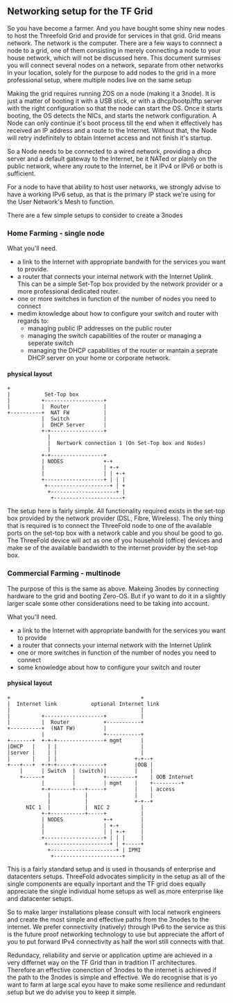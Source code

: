 ## Networking setup for the TF Grid

So you have become a farmer. And you have bought some shiny new nodes to host the Threefold Grid and provide for services in that grid. Grid means network. The network is the computer. There are a few ways to connnect a node to a grid, one of them consisting in merely connecting a node to your house network, which will not be discussed here. This document surmises you will connect several nodes on a network, separate from other networks in your location, solely for the purpose to add nodes to the grid in a more professional setup, where multiple nodes live on the same setup

Making the grid requires running ZOS on a node (making it a 3node). It is just a matter of booting it with a USB stick, or with a dhcp/bootp/tftp server with the right configuration so that the node can start the OS. Once it starts booting, the OS detects the NICs, and starts the network configuration. A Node can only continue it's boot process till the end when it effectively has received an IP address and a route to the Internet. Without that, the Node will retry indefinitely to obtain Internet access and not finish it's startup.

So a Node needs to be connected to a wired network, providing a dhcp server and a default gateway to the Internet, be it NATed or plainly on the public network, where any route to the Internet, be it IPv4 or IPv6 or both is sufficient.

For a node to have that ability to host user networks, we strongly advise to have a working IPv6 setup, as that is the primary IP stack we're using for the User Network's Mesh to function.

There are a few simple setups to consider to create a 3nodes

### Home Farming - single node

What you'll need.

  - a link to the Internet with appropriate bandwith for the services you want to provide.
  - a router that connects your internal network with the Internet Uplink.  This can be a simple Set-Top box provided by the network provider or a more professional dedicated router. 
  - one or more switches in function of the number of nodes you need to connect
  - medim knowledge about how to configure your switch and router with regards to:
    - managing public IP addresses on the public router
    - managing the switch capabilities of the router or managing a seperate switch
    - managing the DHCP capabilities of the router or mantain a seprate DHCP server on  your home or corporate network.
#### __physical layout__

```
+                                   
|           Set-Top box                            
|          +-------------------+          
|          |  Router           |
+----------+  NAT FW           |
           |  Switch           |
           |  DHCP Server      |
           +-+-----------------+   
             |         
             |  Nertwork connection 1 (On Set-Top box and Nodes)       
             |         
           +-+-----------------+ 
           | NODES             +-+  
           |                   | +-+
           |                   | | +-+ 
           +-------------------+ | | |
            +--------------------+ | +
             +---------------------+ | 
              +----------------------+

```
The setup here is fairly simple.   All functionality required exists in the set-top box provided by the network provider (DSL, Fibre, Wireless).  The only thing that is required is to connect the ThreeFold node to one of the available ports on the set-top box with a network cable and you shoul be good to go.  The ThreeFold device will act as one of you household (office) devices and make se of the available bandwidth to the internet provider by the set-top box.

### Commercial Farming - multinode

The purpose of this is the same as above. Makeing 3nodes by connecting hardware to the grid and booting Zero-OS.  But if yo want to do it in a slightly larger scale some other considerations need to be taking into account.

What you'll need.

  - a link to the Internet with appropriate bandwith for the services you want to provide
  - a router that connects your internal network with the Internet Uplink
  - one or more switches in function of the number of nodes you need to connect
  - some knowledge about how to configure your switch and router

#### __physical layout__

```
+                                          +
|  Internet link           optional Internet link
|                                          |
|          +-------------------+           |
|          |  Router           +-----------+
+----------+  (NAT FW)         |
           |                   +-----------+
+-------+  +-+-+---------------+ mgmt      |
|DHCP   |    | |                           |
|server |    | |                           |
|       |    | |                         +-+--+
+---+---+  +-+-+-----+---------+         |OOB |
    |      | Switch  | (switch)|         |    |
    +------+         |         +---------+    | OOB Internet
           |         |         | mgmt    |    +---------+
           +-+-------+---+-----+         |    | access
             |           |               |    |
             |           |               +-+--+
      NIC 1  |           |  NIC 2          |
           +-+-----------+-----+           |
           | NODES             +-+         |
           |                   | +-+       |
           |                   | | +-+     |
           +-------------------+ | | |     |
            +--------------------+ | +-----+
             +---------------------+ | IPMI
              +----------------------+

```
This is a fairly standard setup and is used in thousands of enterprise and datacenters setups. ThreeFold advocates simplicity in the setup as all of the single components are equally inportant and the TF grid does equally appreciate the single individual home setups as well as more enterprise like and datacenter setups.

So to make larger installations please consult with local network engineers and create the most simple and effective paths from the 3nodes to the internet.  We prefer connectivity (natively) through IPv6 to the service as this is the future proof networking technology to use but appreciate the affort of you to put forward IPv4 connectivity as half the worl still connects with that.

Redundacy, reliability and servie or application uptime are achieved in a very differnet way on the TF Grid than in tradition IT architectures. Therefore an effective conenction of 3nodes to the internet is achieved if the path to the 3nodes is simple and effective.  We do recognise that is yo want to farm at large scal eyou have to make some resilience and redundant setup but we do advise you to keep it simple. 
